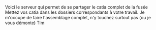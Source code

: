 Voici le serveur qui permet de se partager le catia complet de la fusée
Mettez vos catia dans les dossiers correspondants à votre travail. 
Je m'occupe de faire l'assemblage complet, n'y touchez surtout pas (ou je vous démonte) 
Tim